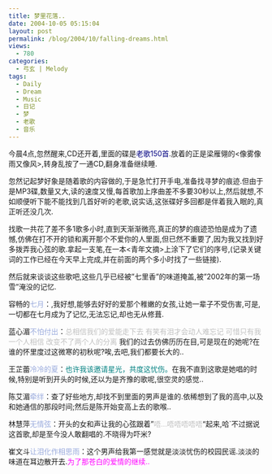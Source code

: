 ```yaml
---
title: 梦里花落..
date: 2004-10-05 05:15:04
layout: post
permalink: /blog/2004/10/falling-dreams.html
views:
  - 780
categories:
  - 弓玄 | Melody
tags:
  - Daily
  - Dream
  - Music
  - 日记
  - 梦
  - 老歌
  - 音乐
---
```

今晨4点,忽然醒来,CD还开着,里面的碟是<span style="color: navy">老歌150首</span>.放着的正是梁雁翎的<像雾像雨又像风>,转身乱按了一通CD,翻身准备继续睡.

忽然记起梦好象是随着歌的内容做的,于是急忙打开手电,准备找寻梦的痕迹.但由于是MP3碟,数量又大,读的速度又慢,每首歌加上序曲差不多要30秒以上,然后就想,不如顺便听下能不能找到几首好听的老歌,说实话,这张碟好多回都是伴着我入眠的,真正听还没几次.

找歌一共花了差不多1歌多小时,直到天渐渐微亮,真正的梦的痕迹恐怕是成为了遗憾,仿佛在打不开的锁和离开那个不爱你的人里面,但已然不重要了,因为我又找到好多拨弄我心弦的歌.拿起一支笔,在一本<青年文摘>上涂下了它们的序号,(记录关键词的工作已经在今天早上完成,并在前面的两个多小时找了一些链接).

然后就来谈谈这些歌吧,这些几乎已经被&#8221;七里香&#8221;的味道掩盖,被&#8221;2002年的第一场雪&#8221;淹没的记忆.

<!--more-->

容畅的<span style="color: #99aadd">七月</span>：,我好想,能够去好好的爱那个稚嫩的女孩,让她一辈子不受伤害,可是,一切都在七月成为了记忆,无法忘记,却也无从修葺.

蓝心湄<span style="color: #99aadd">不怕付出</span>：<span style="color: silver">总相信我们的爱能走下去 有笑有泪才会动人难忘记 可惜只有我一个人相信 改变不了两个人的分离</span> 我们的过去仿佛历历在目,可是现在的她呢?在谁的怀里度过这微寒的初秋呢?唉,去吧,我们都要长大的..

王芷蕾<span style="color: #99aadd">冷冷的夏</span>：<span style="color: teal">也许我该邀请星光，共度这忧伤。</span>在我不直到这歌是她唱的时候,特别是听到开头的时候,还以为是齐豫的歌呢,很空灵的感觉..

陈艾湄<span style="color: #99aadd">牵绊</span>：查了好些地方,却找不到里面的男声是谁的.依稀想到了我的高中,以及和她通信的那段时间;然后是陈开始变高上去的歌喉..

林慧萍<span style="color: #99aadd">无情弦</span>：开头的女和声让我的心弦跟着&#8221;<span style="color: silver">唔&#8230;唔唔唔唔唔</span>&#8220;起来,哈\`不过据说这首歌,却是至今没人敢翻唱的.不晓得为吓米?

崔文斗<span style="color: #99aadd">让泪化作相思雨</span>：这个男声给我第一感觉就是淡淡忧伤的校园民谣.淡淡的味道在耳边散开去.<span style="color: fuchsia">为了那苍白的爱情的继续..</span>